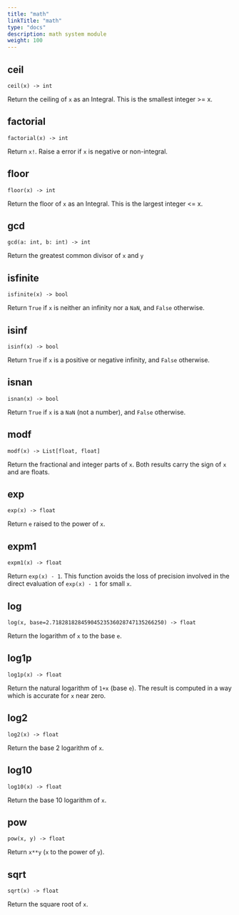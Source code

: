 ```yaml
---
title: "math"
linkTitle: "math"
type: "docs"
description: math system module
weight: 100
---
```

## ceil

`ceil(x) -> int`

Return the ceiling of `x` as an Integral. This is the smallest integer >= x.

## factorial

`factorial(x) -> int`

Return `x!`. Raise a error if `x` is negative or non-integral.

## floor

`floor(x) -> int`

Return the floor of `x` as an Integral. This is the largest integer <= x.

## gcd

`gcd(a: int, b: int) -> int`

Return the greatest common divisor of `x` and `y`

## isfinite

`isfinite(x) -> bool`

Return `True` if `x` is neither an infinity nor a `NaN`, and `False` otherwise.

## isinf

`isinf(x) -> bool`

Return `True` if `x` is a positive or negative infinity, and `False` otherwise.

## isnan

`isnan(x) -> bool`

Return `True` if `x` is a `NaN` (not a number), and `False` otherwise.

## modf

`modf(x) -> List[float, float]`

Return the fractional and integer parts of `x`. Both results carry the sign of `x` and are floats.

## exp

`exp(x) -> float`

Return `e` raised to the power of `x`.

## expm1

`expm1(x) -> float`

Return `exp(x) - 1`. This function avoids the loss of precision involved in the direct evaluation of `exp(x) - 1` for small `x`.

## log

`log(x, base=2.71828182845904523536028747135266250) -> float`

Return the logarithm of `x` to the base `e`.

## log1p

`log1p(x) -> float`

Return the natural logarithm of `1+x` (base `e`). The result is computed in a way which is accurate for `x` near zero.

## log2

`log2(x) -> float`

Return the base 2 logarithm of `x`.

## log10

`log10(x) -> float`

Return the base 10 logarithm of `x`.

## pow

`pow(x, y) -> float`

Return `x**y` (`x` to the power of `y`).

## sqrt

`sqrt(x) -> float`

Return the square root of `x`.
